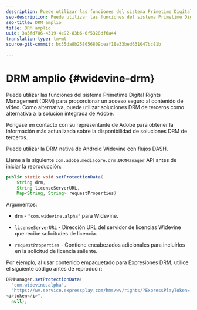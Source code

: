 ```yaml
---
description: Puede utilizar las funciones del sistema Primetime Digital Rights Management (DRM) para proporcionar un acceso seguro al contenido de vídeo. Como alternativa, puede utilizar soluciones DRM de terceros como alternativa a la solución integrada de Adobe.
seo-description: Puede utilizar las funciones del sistema Primetime Digital Rights Management (DRM) para proporcionar un acceso seguro al contenido de vídeo. Como alternativa, puede utilizar soluciones DRM de terceros como alternativa a la solución integrada de Adobe.
seo-title: DRM amplio
title: DRM amplio
uuid: 3a5fd786-4319-4e92-83b6-0f5328df6a44
translation-type: tm+mt
source-git-commit: bc35da8b258056809ceaf18e33bed631047bc81b

---
```



# DRM amplio {#widevine-drm}

Puede utilizar las funciones del sistema Primetime Digital Rights Management (DRM) para proporcionar un acceso seguro al contenido de vídeo. Como alternativa, puede utilizar soluciones DRM de terceros como alternativa a la solución integrada de Adobe.

Póngase en contacto con su representante de Adobe para obtener la información más actualizada sobre la disponibilidad de soluciones DRM de terceros.

<!--<a id="section_1385440013EF4A9AA45B6AC98919E662"></a>-->

Puede utilizar la DRM nativa de Android Widevine con flujos DASH.

Llame a la siguiente `com.adobe.mediacore.drm.DRMManager` API antes de iniciar la reproducción:

```java
public static void setProtectionData( 
    String drm,  
    String licenseServerURL,   
    Map<String, String> requestProperties)
```

Argumentos:

* `drm` - `"com.widevine.alpha"` para Widevine.

* `licenseServerURL` - Dirección URL del servidor de licencias Widevine que recibe solicitudes de licencia.
* `requestProperties` - Contiene encabezados adicionales para incluirlos en la solicitud de licencia saliente.

Por ejemplo, al usar contenido empaquetado para Expresiones DRM, utilice el siguiente código antes de reproducir:

```java
DRMManager.setProtectionData( 
  "com.widevine.alpha",  
  "https://wv.service.expressplay.com/hms/wv/rights/?ExpressPlayToken= 
<i>token</i>",  
  null); 
```
